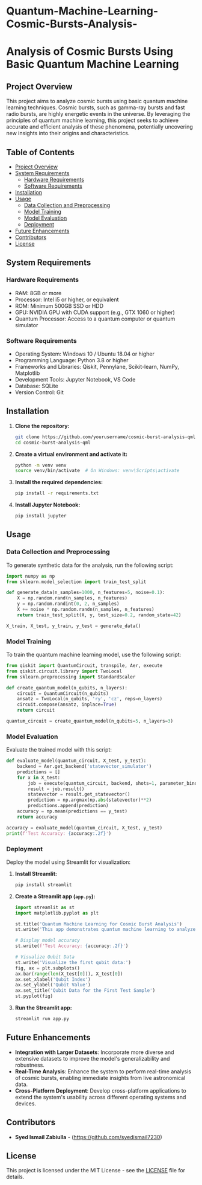 # Quantum-Machine-Learning-Cosmic-Bursts-Analysis-

# Analysis of Cosmic Bursts Using Basic Quantum Machine Learning

## Project Overview

This project aims to analyze cosmic bursts using basic quantum machine learning techniques. Cosmic bursts, such as gamma-ray bursts and fast radio bursts, are highly energetic events in the universe. By leveraging the principles of quantum machine learning, this project seeks to achieve accurate and efficient analysis of these phenomena, potentially uncovering new insights into their origins and characteristics.

## Table of Contents

- [Project Overview](#project-overview)
- [System Requirements](#system-requirements)
  - [Hardware Requirements](#hardware-requirements)
  - [Software Requirements](#software-requirements)
- [Installation](#installation)
- [Usage](#usage)
  - [Data Collection and Preprocessing](#data-collection-and-preprocessing)
  - [Model Training](#model-training)
  - [Model Evaluation](#model-evaluation)
  - [Deployment](#deployment)
- [Future Enhancements](#future-enhancements)
- [Contributors](#contributors)
- [License](#license)

## System Requirements

### Hardware Requirements

- RAM: 8GB or more
- Processor: Intel i5 or higher, or equivalent
- ROM: Minimum 500GB SSD or HDD
- GPU: NVIDIA GPU with CUDA support (e.g., GTX 1060 or higher)
- Quantum Processor: Access to a quantum computer or quantum simulator

### Software Requirements

- Operating System: Windows 10 / Ubuntu 18.04 or higher
- Programming Language: Python 3.8 or higher
- Frameworks and Libraries: Qiskit, Pennylane, Scikit-learn, NumPy, Matplotlib
- Development Tools: Jupyter Notebook, VS Code
- Database: SQLite
- Version Control: Git

## Installation

1. **Clone the repository:**

   ```sh
   git clone https://github.com/yourusername/cosmic-burst-analysis-qml.git
   cd cosmic-burst-analysis-qml
   ```

2. **Create a virtual environment and activate it:**

   ```sh
   python -m venv venv
   source venv/bin/activate  # On Windows: venv\Scripts\activate
   ```

3. **Install the required dependencies:**

   ```sh
   pip install -r requirements.txt
   ```

4. **Install Jupyter Notebook:**

   ```sh
   pip install jupyter
   ```

## Usage

### Data Collection and Preprocessing

To generate synthetic data for the analysis, run the following script:

```python
import numpy as np
from sklearn.model_selection import train_test_split

def generate_data(n_samples=1000, n_features=5, noise=0.1):
    X = np.random.rand(n_samples, n_features)
    y = np.random.randint(0, 2, n_samples)
    X += noise * np.random.randn(n_samples, n_features)
    return train_test_split(X, y, test_size=0.2, random_state=42)

X_train, X_test, y_train, y_test = generate_data()
```

### Model Training

To train the quantum machine learning model, use the following script:

```python
from qiskit import QuantumCircuit, transpile, Aer, execute
from qiskit.circuit.library import TwoLocal
from sklearn.preprocessing import StandardScaler

def create_quantum_model(n_qubits, n_layers):
    circuit = QuantumCircuit(n_qubits)
    ansatz = TwoLocal(n_qubits, 'ry', 'cz', reps=n_layers)
    circuit.compose(ansatz, inplace=True)
    return circuit

quantum_circuit = create_quantum_model(n_qubits=5, n_layers=3)
```

### Model Evaluation

Evaluate the trained model with this script:

```python
def evaluate_model(quantum_circuit, X_test, y_test):
    backend = Aer.get_backend('statevector_simulator')
    predictions = []
    for x in X_test:
        job = execute(quantum_circuit, backend, shots=1, parameter_binds=[x])
        result = job.result()
        statevector = result.get_statevector()
        prediction = np.argmax(np.abs(statevector)**2)
        predictions.append(prediction)
    accuracy = np.mean(predictions == y_test)
    return accuracy

accuracy = evaluate_model(quantum_circuit, X_test, y_test)
print(f'Test Accuracy: {accuracy:.2f}')
```

### Deployment

Deploy the model using Streamlit for visualization:

1. **Install Streamlit:**

   ```sh
   pip install streamlit
   ```

2. **Create a Streamlit app (`app.py`):**

   ```python
   import streamlit as st
   import matplotlib.pyplot as plt

   st.title('Quantum Machine Learning for Cosmic Burst Analysis')
   st.write('This app demonstrates quantum machine learning to analyze cosmic bursts using synthetic data.')

   # Display model accuracy
   st.write(f'Test Accuracy: {accuracy:.2f}')

   # Visualize Qubit Data
   st.write('Visualize the first qubit data:')
   fig, ax = plt.subplots()
   ax.bar(range(len(X_test[0])), X_test[0])
   ax.set_xlabel('Qubit Index')
   ax.set_ylabel('Qubit Value')
   ax.set_title('Qubit Data for the First Test Sample')
   st.pyplot(fig)
   ```

3. **Run the Streamlit app:**

   ```sh
   streamlit run app.py
   ```

## Future Enhancements

- **Integration with Larger Datasets**: Incorporate more diverse and extensive datasets to improve the model's generalizability and robustness.
- **Real-Time Analysis**: Enhance the system to perform real-time analysis of cosmic bursts, enabling immediate insights from live astronomical data.
- **Cross-Platform Deployment**: Develop cross-platform applications to extend the system's usability across different operating systems and devices.

## Contributors

- **Syed Ismail Zabiulla** - (https://github.com/syedismail7230)

## License

This project is licensed under the MIT License - see the [LICENSE](LICENSE) file for details.
